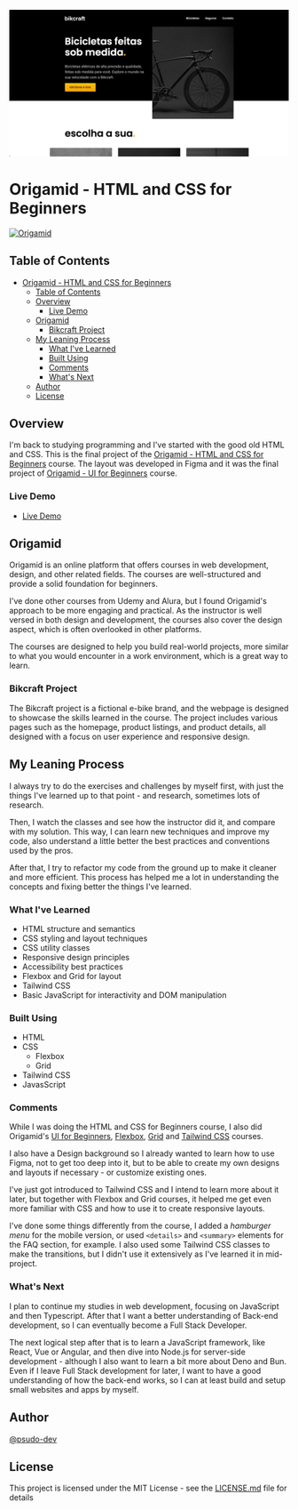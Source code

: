 ![Image](./img/screenshot/bikcraft-home.png)

# Origamid - HTML and CSS for Beginners

[![Origamid](https://img.shields.io/badge/Origamid-HTML%20and%20CSS%20for%20Beginners-2ec866?style=flat-square&logo=origamid)](https://www.origamid.com/)

## Table of Contents

- [Origamid - HTML and CSS for Beginners](#origamid---html-and-css-for-beginners)
	- [Table of Contents](#table-of-contents)
	- [Overview](#overview)
		- [Live Demo](#live-demo)
	- [Origamid](#origamid)
		- [Bikcraft Project](#bikcraft-project)
	- [My Leaning Process](#my-leaning-process)
		- [What I've Learned](#what-ive-learned)
		- [Built Using](#built-using)
		- [Comments](#comments)
		- [What's Next](#whats-next)
	- [Author](#author)
	- [License](#license)

## Overview

I'm back to studying programming and I've started with the good old HTML and CSS. This is the final project of the [Origamid - HTML and CSS for Beginners](https://www.origamid.com/curso/html-e-css-para-iniciantes/) course. The layout was developed in Figma and it was the final project of [Origamid - UI for Beginners](https://www.origamid.com/curso/ui-para-iniciantes/) course.

### Live Demo

- [Live Demo](https://indigo-noodle-flinch.netlify.app)

## Origamid

Origamid is an online platform that offers courses in web development, design, and other related fields. The courses are well-structured and provide a solid foundation for beginners.

I've done other courses from Udemy and Alura, but I found Origamid's approach to be more engaging and practical. As the instructor is well versed in both design and development, the courses also cover the design aspect, which is often overlooked in other platforms.

 The courses are designed to help you build real-world projects, more similar to what you would encounter in a work environment, which is a great way to learn.

### Bikcraft Project

The Bikcraft project is a fictional e-bike brand, and the webpage is designed to showcase the skills learned in the course. The project includes various pages such as the homepage, product listings, and product details, all designed with a focus on user experience and responsive design.

## My Leaning Process

I always try to do the exercises and challenges by myself first, with just the things I've learned up to that point - and research, sometimes lots of research.

Then, I watch the classes and see how the instructor did it, and compare with my solution. This way, I can learn new techniques and improve my code, also understand a little better the best practices and conventions used by the pros.

After that, I try to refactor my code from the ground up to make it cleaner and more efficient. This process has helped me a lot in understanding the concepts and fixing better the things I've learned.

### What I've Learned

- HTML structure and semantics
- CSS styling and layout techniques
- CSS utility classes
- Responsive design principles
- Accessibility best practices
- Flexbox and Grid for layout
- Tailwind CSS
- Basic JavaScript for interactivity and DOM manipulation

### Built Using

- HTML
- CSS
	- Flexbox
	- Grid
- Tailwind CSS
- JavasScript

### Comments

While I was doing the HTML and CSS for Beginners course, I also did Origamid's [UI for Beginners](https://www.origamid.com/curso/ui-para-iniciantes/), [Flexbox](https://www.origamid.com/curso/flexbox/), [Grid](https://www.origamid.com/curso/css-grid/) and [Tailwind CSS](https://www.origamid.com/curso/tailwind-css/) courses.

I also have a Design background so I already wanted to learn how to use Figma, not to get too deep into it, but to be able to create my own designs and layouts if necessary - or customize existing ones.

I've just got introduced to Tailwind CSS and I intend to learn more about it later, but together with Flexbox and Grid courses, it helped me get even more familiar with CSS and how to use it to create responsive layouts.

I've done some things differently from the course, I added a *hamburger menu* for the mobile version, or used `<details>` and `<summary>` elements for the FAQ section, for example. I also used some Tailwind CSS classes to make the transitions, but I didn't use it extensively as I've learned it in mid-project.

### What's Next

I plan to continue my studies in web development, focusing on JavaScript and then Typescript. After that I want a better understanding of Back-end development, so I can eventually become a Full Stack Developer.

The next logical step after that is to learn a JavaScript framework, like React, Vue or Angular, and then dive into Node.js for server-side development - although I also want to learn a bit more about Deno and Bun. Even if I leave Full Stack development for later, I want to have a good understanding of how the back-end works, so I can at least build and setup small websites and apps by myself.

## Author

[@psudo-dev](https://github.com/psudo-dev)

## License

This project is licensed under the MIT License - see the [LICENSE.md](./LICENSE.md) file for details
